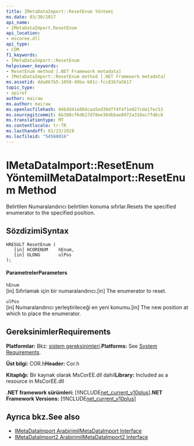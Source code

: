 ```yaml
---
title: IMetaDataImport::ResetEnum Yöntemi
ms.date: 03/30/2017
api_name:
- IMetaDataImport.ResetEnum
api_location:
- mscoree.dll
api_type:
- COM
f1_keywords:
- IMetaDataImport::ResetEnum
helpviewer_keywords:
- ResetEnum method [.NET Framework metadata]
- IMetaDataImport::ResetEnum method [.NET Framework metadata]
ms.assetid: dda867b5-1050-49ba-b01c-fcc83b7a5617
topic_type:
- apiref
author: mairaw
ms.author: mairaw
ms.openlocfilehash: 04bdd41e884caa5ed39dff4f4f1e027cde1fec53
ms.sourcegitcommit: 6b308cf6d627d78ee36dbbae8972a310ac7fd6c8
ms.translationtype: MT
ms.contentlocale: tr-TR
ms.lasthandoff: 01/23/2019
ms.locfileid: "54568016"
---
```

# <a name="imetadataimportresetenum-method"></a><span data-ttu-id="0e535-102">IMetaDataImport::ResetEnum Yöntemi</span><span class="sxs-lookup"><span data-stu-id="0e535-102">IMetaDataImport::ResetEnum Method</span></span>
<span data-ttu-id="0e535-103">Belirtilen Numaralandırıcı belirtilen konuma sıfırlar.</span><span class="sxs-lookup"><span data-stu-id="0e535-103">Resets the specified enumerator to the specified position.</span></span>  
  
## <a name="syntax"></a><span data-ttu-id="0e535-104">Sözdizimi</span><span class="sxs-lookup"><span data-stu-id="0e535-104">Syntax</span></span>  
  
```  
HRESULT ResetEnum (  
   [in] HCORENUM    hEnum,   
   [in] ULONG       ulPos  
);  
```  
  
#### <a name="parameters"></a><span data-ttu-id="0e535-105">Parametreler</span><span class="sxs-lookup"><span data-stu-id="0e535-105">Parameters</span></span>  
 `hEnum`  
 <span data-ttu-id="0e535-106">[in] Sıfırlamak için bir numaralandırıcı.</span><span class="sxs-lookup"><span data-stu-id="0e535-106">[in] The enumerator to reset.</span></span>  
  
 `ulPos`  
 <span data-ttu-id="0e535-107">[in] Numaralandırıcı yerleştirileceği en yeni konumu.</span><span class="sxs-lookup"><span data-stu-id="0e535-107">[in] The new position at which to place the enumerator.</span></span>  
  
## <a name="requirements"></a><span data-ttu-id="0e535-108">Gereksinimler</span><span class="sxs-lookup"><span data-stu-id="0e535-108">Requirements</span></span>  
 <span data-ttu-id="0e535-109">**Platformlar:** Bkz: [sistem gereksinimleri](../../../../docs/framework/get-started/system-requirements.md).</span><span class="sxs-lookup"><span data-stu-id="0e535-109">**Platforms:** See [System Requirements](../../../../docs/framework/get-started/system-requirements.md).</span></span>  
  
 <span data-ttu-id="0e535-110">**Üst bilgi:** COR.h</span><span class="sxs-lookup"><span data-stu-id="0e535-110">**Header:** Cor.h</span></span>  
  
 <span data-ttu-id="0e535-111">**Kitaplığı:** Bir kaynak olarak MsCorEE.dll dahil</span><span class="sxs-lookup"><span data-stu-id="0e535-111">**Library:** Included as a resource in MsCorEE.dll</span></span>  
  
 <span data-ttu-id="0e535-112">**.NET framework sürümleri:** [!INCLUDE[net_current_v10plus](../../../../includes/net-current-v10plus-md.md)]</span><span class="sxs-lookup"><span data-stu-id="0e535-112">**.NET Framework Versions:** [!INCLUDE[net_current_v10plus](../../../../includes/net-current-v10plus-md.md)]</span></span>  
  
## <a name="see-also"></a><span data-ttu-id="0e535-113">Ayrıca bkz.</span><span class="sxs-lookup"><span data-stu-id="0e535-113">See also</span></span>
- [<span data-ttu-id="0e535-114">IMetaDataImport Arabirimi</span><span class="sxs-lookup"><span data-stu-id="0e535-114">IMetaDataImport Interface</span></span>](../../../../docs/framework/unmanaged-api/metadata/imetadataimport-interface.md)
- [<span data-ttu-id="0e535-115">IMetaDataImport2 Arabirimi</span><span class="sxs-lookup"><span data-stu-id="0e535-115">IMetaDataImport2 Interface</span></span>](../../../../docs/framework/unmanaged-api/metadata/imetadataimport2-interface.md)
